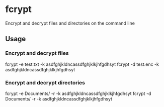 # fcrypt

Encrypt and decrypt files and directories on the command line

## Usage

### Encrypt and decrypt files

fcrypt -e test.txt -k asdfghjkldncassdfghjklkjhfgdhsyt
fcrypt -d test.enc -k asdfghjkldncassdfghjklkjhfgdhsyt

### Encrypt and decrypt directories

fcrypt -e Documents/ -r -k asdfghjkldncassdfghjklkjhfgdhsyt
fcrypt -d Documents/ -r -k asdfghjkldncassdfghjklkjhfgdhsyt
